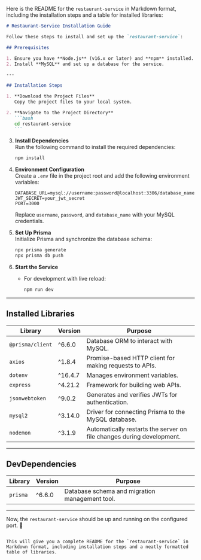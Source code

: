 Here is the README for the `restaurant-service` in Markdown format, including the installation steps and a table for installed libraries:

````markdown
# Restaurant-Service Installation Guide

Follow these steps to install and set up the `restaurant-service`:

## Prerequisites

1. Ensure you have **Node.js** (v16.x or later) and **npm** installed. You can download them from [Node.js Official Website](https://nodejs.org/).
2. Install **MySQL** and set up a database for the service.

---

## Installation Steps

1. **Download the Project Files**  
   Copy the project files to your local system.

2. **Navigate to the Project Directory**
   ```bash
   cd restaurant-service
   ```
````

3. **Install Dependencies**  
   Run the following command to install the required dependencies:

   ```bash
   npm install
   ```

4. **Environment Configuration**  
   Create a `.env` file in the project root and add the following environment variables:

   ```plaintext
   DATABASE_URL=mysql://username:password@localhost:3306/database_name
   JWT_SECRET=your_jwt_secret
   PORT=3000
   ```

   Replace `username`, `password`, and `database_name` with your MySQL credentials.

5. **Set Up Prisma**  
   Initialize Prisma and synchronize the database schema:

   ```bash
   npx prisma generate
   npx prisma db push
   ```

6. **Start the Service**
   - For development with live reload:
     ```bash
     npm run dev
     ```

---

## Installed Libraries

| **Library**      | **Version** | **Purpose**                                                           |
| ---------------- | ----------- | --------------------------------------------------------------------- |
| `@prisma/client` | ^6.6.0      | Database ORM to interact with MySQL.                                  |
| `axios`          | ^1.8.4      | Promise-based HTTP client for making requests to APIs.                |
| `dotenv`         | ^16.4.7     | Manages environment variables.                                        |
| `express`        | ^4.21.2     | Framework for building web APIs.                                      |
| `jsonwebtoken`   | ^9.0.2      | Generates and verifies JWTs for authentication.                       |
| `mysql2`         | ^3.14.0     | Driver for connecting Prisma to the MySQL database.                   |
| `nodemon`        | ^3.1.9      | Automatically restarts the server on file changes during development. |

---

## DevDependencies

| **Library** | **Version** | **Purpose**                                    |
| ----------- | ----------- | ---------------------------------------------- |
| `prisma`    | ^6.6.0      | Database schema and migration management tool. |

---

Now, the `restaurant-service` should be up and running on the configured port. 🎉

```

This will give you a complete README for the `restaurant-service` in Markdown format, including installation steps and a neatly formatted table of libraries.
```
